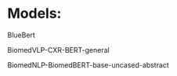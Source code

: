 <h1>Models:</h1>
<p><a href:"https://huggingface.co/bionlp/bluebert_pubmed_mimic_uncased_L-12_H-768_A-12">BlueBert</a></p>
<p><a href:"https://huggingface.co/microsoft/BiomedVLP-CXR-BERT-general">BiomedVLP-CXR-BERT-general</a></p>
<p><a href:"https://huggingface.co/microsoft/BiomedNLP-BiomedBERT-base-uncased-abstract">BiomedNLP-BiomedBERT-base-uncased-abstract</a></p>
